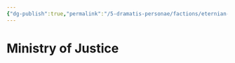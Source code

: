 ```yaml
---
{"dg-publish":true,"permalink":"/5-dramatis-personae/factions/eternian-government/ministry-of-justice/","noteIcon":""}
---
```


# Ministry of Justice
